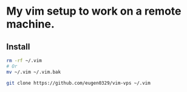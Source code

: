 # My vim setup to work on a remote machine.

## Install

```bash
rm -rf ~/.vim
# Or
mv ~/.vim ~/.vim.bak

git clone https://github.com/eugen0329/vim-vps ~/.vim
```

